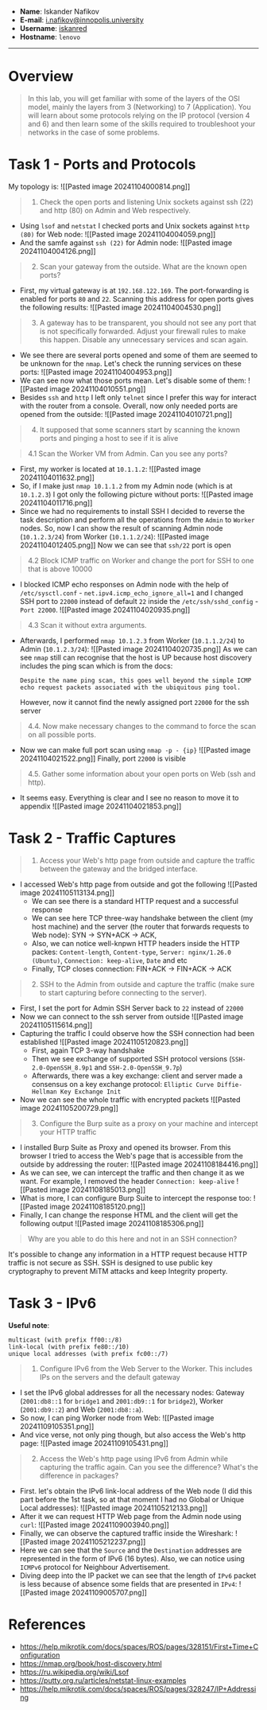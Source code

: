 * **Name**: Iskander Nafikov
* **E-mail**: i.nafikov@innopolis.university
* **Username**: [iskanred](https://github.com/iskanred)
* **Hostname**: `lenovo`
---
# Overview
> In this lab, you will get familiar with some of the layers of the OSI model, mainly the layers from 3 (Networking) to 7 (Application). You will learn about some protocols relying on the IP protocol (version 4 and 6) and then learn some of the skills required to troubleshoot your networks in the case of some problems.

# Task 1 - Ports and Protocols
My topology is:
![[Pasted image 20241104000814.png]]

> 1. Check the open ports and listening Unix sockets against ssh (22) and http (80) on Admin and Web respectively.

* Using `lsof` and `netstat` I checked ports and Unix sockets against `http (80)` for Web node:
	![[Pasted image 20241104004059.png]]
* And the samfe against `ssh (22)` for Admin node:
	![[Pasted image 20241104004126.png]]

> 2. Scan your gateway from the outside. What are the known open ports?

* First, my virtual gateway is at `192.168.122.169`. The port-forwarding is enabled for ports `80` and `22`. Scanning this address for open ports gives the following results:
	![[Pasted image 20241104004530.png]]

> 3. A gateway has to be transparent, you should not see any port that is not specifically forwarded. Adjust your firewall rules to make this happen. Disable any unnecessary services and scan again.

* We see there are several ports opened and some of them are seemed to be unknown for the `nmap`. Let's check the running services on these ports:
	![[Pasted image 20241104004953.png]]
* We can see now what those ports mean. Let's disable some of them:
	![[Pasted image 20241104010551.png]]
* Besides `ssh` and `http` I left only `telnet` since I prefer this way for interact with the router from a console. Overall, now only needed ports are opened from the outside:
	![[Pasted image 20241104010721.png]]

> 4. It supposed that some scanners start by scanning the known ports and pinging a host to see if it is alive

> 4.1 Scan the Worker VM from Admin. Can you see any ports?

* First, my worker is located at `10.1.1.2`:
	![[Pasted image 20241104011632.png]]
* So, if I make just `nmap 10.1.1.2` from my Admin node (which is at `10.1.2.3`) I got only the following picture without ports:
	![[Pasted image 20241104011716.png]]
* Since we had no requirements to install SSH I decided to reverse the task description and perform all the operations from the `Admin` to `Worker` nodes. So, now I can show the result of scanning Admin node (`10.1.2.3/24`) from Worker (`10.1.1.2/24`):
	![[Pasted image 20241104012405.png]]
	Now we can see that `ssh/22` port is open

> 4.2 Block ICMP traffic on Worker and change the port for SSH to one that is above 10000

* I blocked ICMP echo responses on Admin node with the help of `/etc/sysctl.conf` - `net.ipv4.icmp_echo_ignore_all=1` and I changed SSH port to `22000` instead of default `22` inside the `/etc/ssh/sshd_config` - `Port 22000`. 
	![[Pasted image 20241104020935.png]]

> 4.3 Scan it without extra arguments.

* Afterwards, I performed `nmap 10.1.2.3` from Worker (`10.1.1.2/24`) to Admin (`10.1.2.3/24`):
	![[Pasted image 20241104020735.png]]
	As we can see `nmap` still can recognise that the host is UP because host discovery includes the ping scan which is from the docs:
	```
	Despite the name ping scan, this goes well beyond the simple ICMP echo request packets associated with the ubiquitous ping tool.
	```
	However, now it cannot find the newly assigned port `22000` for the ssh server

> 4.4. Now make necessary changes to the command to force the scan on all possible ports.
* Now we can make full port scan using `nmap -p - {ip}`
	![[Pasted image 20241104021522.png]]
	Finally, port `22000` is visible

> 4.5. Gather some information about your open ports on Web (ssh and http).

* It seems easy. Everything is clear and I see no reason to move it to appendix
	![[Pasted image 20241104021853.png]]

# Task 2 - Traffic Captures
> 1. Access your Web's http page from outside and capture the traffic between the gateway and the bridged interface.

* I accessed Web's http page from outside and got the following
	![[Pasted image 20241105113134.png]]
	* We can see there is a standard HTTP request and a successful response 
	* We can see here TCP three-way handshake between the client (my host machine) and the server (the router that forwards requests to Web node): SYN -> SYN+ACK -> ACK, 
	* Also, we can notice well-knpwn HTTP headers inside the HTTP packes: `Content-length`, `Content-type`, `Server: nginx/1.26.0 (Ubuntu)`, `Connection: keep-alive`, `Date` and etc
	* Finally, TCP closes connection: FIN+ACK -> FIN+ACK -> ACK

> 2. SSH to the Admin from outside and capture the traffic (make sure to start capturing before connecting to the server).

* First, I set the port for Admin SSH Server back to `22` instead of `22000`
* Now we can connect to the ssh server from outside
	![[Pasted image 20241105115614.png]]
*  Capturing the traffic I could observe how the SSH connection had been established
	![[Pasted image 20241105120823.png]]
	* First, again TCP 3-way handshake
	* Then we see exchange of supported SSH protocol versions (`SSH-2.0-OpenSSH_8.9p1` and `SSH-2.0-OpenSSH_9.7p`)
	* Afterwards, there was a key exchange: client and server made a consensus on a key exchange protocol: `Elliptic Curve Diffie-Hellman Key Exchange Init`
* Now we can see the whole traffic with encrypted packets
	![[Pasted image 20241105200729.png]]

> 3. Configure the Burp suite as a proxy on your machine and intercept your HTTP traffic

* I installed Burp Suite as Proxy and opened its browser. From this browser I tried to access the Web's page that is accessible from the outside by addressing the router:
	![[Pasted image 20241108184416.png]]
* As we can see, we can intercept the traffic and then change it as we want. For example, I removed the header `Connection: keep-alive`
	![[Pasted image 20241108185013.png]]
* What is more, I can configure Burp Suite to intercept the response too:
	![[Pasted image 20241108185120.png]]
* Finally, I can change the response HTML and the client will get the following output
	![[Pasted image 20241108185306.png]]

> Why are you able to do this here and not in an SSH connection?

It's possible to change any information in a HTTP request because HTTP traffic is not secure as SSH. SSH is designed to use public key cryptography to prevent MiTM attacks and keep Integrity property.

# Task 3 - IPv6
**Useful note**:
```
multicast (with prefix ff00::/8)
link-local (with prefix fe80::/10)
unique local addresses (with prefix fc00::/7)
```


> 1. Configure IPv6 from the Web Server to the Worker. This includes IPs on the servers and the default gateway

* I set the IPv6 global addresses for all the necessary nodes: Gateway (`2001:db8::1` for `bridge1` and `2001:db9::1` for `bridge2`), Worker (`2001:db9::2`) and Web (`2001:db8::a`).
* So now, I can ping Worker node from Web:
	![[Pasted image 20241109105351.png]]
* And vice verse, not only ping though, but also access the Web's http page:
	![[Pasted image 20241109105431.png]]


> 2. Access the Web's http page using IPv6 from Admin while capturing the traffic again. Can you see the difference? What's the difference in packages?

* First. let's obtain the IPv6 link-local address of the Web node (I did this part before the 1st task, so at that moment I had no Global or Unique Local addresses):
	![[Pasted image 20241105212133.png]]
* After it we can request HTTP Web page from the Admin node using `curl`:
	![[Pasted image 20241109003940.png]]
* Finally, we can observe the captured traffic inside the Wireshark:
	![[Pasted image 20241105212237.png]]
* Here we can see that the `Source` and the `Destination` addresses are represented in the form of IPv6 (16 bytes). Also, we can notice using `ICMPv6` protocol for Neighbour Advertisement.
* Diving deep into the IP packet we can see that the length of `IPv6` packet is less because of absence some fields that are presented in `IPv4`:
	![[Pasted image 20241109005707.png]]
# References
* https://help.mikrotik.com/docs/spaces/ROS/pages/328151/First+Time+Configuration
* https://nmap.org/book/host-discovery.html
* https://ru.wikipedia.org/wiki/Lsof
* https://putty.org.ru/articles/netstat-linux-examples
* https://help.mikrotik.com/docs/spaces/ROS/pages/328247/IP+Addressing
